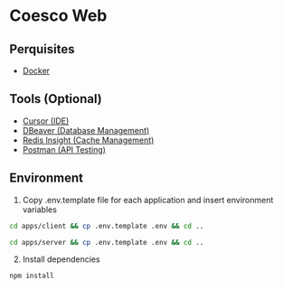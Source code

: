 # Coesco Web

## Perquisites

- [Docker](https://www.docker.com/products/docker-desktop/)

## Tools (Optional)

- [Cursor (IDE)](https://www.cursor.com/)
- [DBeaver (Database Management)](https://dbeaver.io/)
- [Redis Insight (Cache Management)](https://redis.io/insight/)
- [Postman (API Testing)](https://www.postman.com/downloads/)

## Environment

1. Copy .env.template file for each application and insert environment variables

```bash
cd apps/client && cp .env.template .env && cd ..
```

```bash
cd apps/server && cp .env.template .env && cd ..
```

2. Install dependencies

```bash
npm install
```


